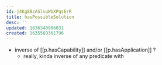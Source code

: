 ```yaml
---
id: j4Kg8BzASlvuWbXPqsErR
title: hasPossibleSolution
desc: ''
updated: 1636340906831
created: 1635569361796
---
```



- inverse of [[p.hasCapability]] and/or [[p.hasApplication]] ?
  - really, kinda inverse of any predicate with 
